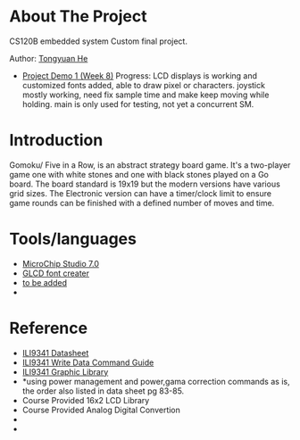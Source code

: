 # About The Project
CS120B embedded system Custom final project.

Author: [Tongyuan He](https://github.com/the1323) 


* [Project Demo 1 (Week 8)](https://youtu.be/4v228h95QXc)
Progress: LCD displays is working and customized fonts added, able to draw pixel or characters.
          joystick mostly working, need fix sample time and make keep moving while holding. 
          main is only used for testing, not yet a concurrent SM.
          
# Introduction
Gomoku/ Five in a Row, is an abstract strategy board game. It's a two-player game
one with white stones and one with black stones played on a Go board. The board
standard is 19x19 but the modern versions have various grid sizes. The Electronic
version can have a timer/clock limit to ensure game rounds can be finished with a
defined number of moves and time.

# Tools/languages
* [MicroChip Studio 7.0](https://www.microchip.com/en-us/development-tools-tools-and-software/microchip-studio-for-avr-and-sam-devices)
* [GLCD font creater](https://www.mikroe.com/glcd-font-creator)
* [to be added](https://google.com/)
* 
# Reference 
* [ILI9341 Datasheet](https://cdn-shop.adafruit.com/datasheets/ILI9341.pdf)
* [ILI9341 Write Data Command Guide](https://ece353.engr.wisc.edu/external-devices/ili9341/)
* [ILI9341 Graphic Library](https://community.atmel.com/projects/ili9341-library-drive-22-tft-displayderived-adafruit-tft-library-ili9340-type-controller)
*  *using power management and power,gama correction commands as is, the order also listed in data sheet pg 83-85.
* Course Provided 16x2 LCD Library
* Course Provided Analog Digital Convertion
* 
*


